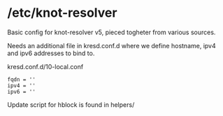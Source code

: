 # /etc/knot-resolver

Basic config for knot-resolver v5, pieced togheter from various sources.

Needs an additional file in kresd.conf.d where we define hostname, ipv4 and ipv6
addresses to bind to.

kresd.conf.d/10-local.conf

```
fqdn = ''
ipv4 = ''
ipv6 = ''
```

Update script for hblock is found in helpers/

